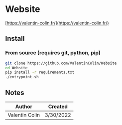 # Website

[https://valentin-colin.fr/](https://valentin-colin.fr/)


## Install

### From [source](https://github.com/ValentinColin/Website) (requires [git](https://git-scm.com/), [python](https://www.python.org/), [pip](https://pip.pypa.io/en/stable/installing/))

```sh
git clone https://github.com/ValentinColin/Website
cd Website
pip install -r requirements.txt
./entrypoint.sh
```

## Notes

|     Author     |  Created  |
|----------------|-----------|
| Valentin Colin | 3/30/2022 |
